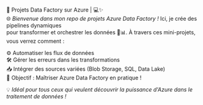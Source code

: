 🚀 Projets Data Factory sur Azure | 💻✨<br>
🌐 *Bienvenue dans mon repo de projets Azure Data Factory !* Ici, je crée des pipelines dynamiques<br> pour transformer et orchestrer les données 🔄📊. À travers ces mini-projets, vous verrez comment :<br>

   ⚙️ Automatiser les flux de données<br>
   🛠️ Gérer les erreurs dans les transformations<br>
   📥 Intégrer des sources variées (Blob Storage, SQL, Data Lake)<br>
   🎯 Objectif : Maîtriser Azure Data Factory en pratique !<br>
  
💡 *Idéal pour tous ceux qui veulent découvrir la puissance d'Azure dans le traitement de données !*<br>

